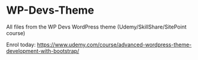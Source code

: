 # WP-Devs-Theme
 All files from the WP Devs WordPress theme (Udemy/SkillShare/SitePoint course)
 
 Enrol today: https://www.udemy.com/course/advanced-wordpress-theme-development-with-bootstrap/
